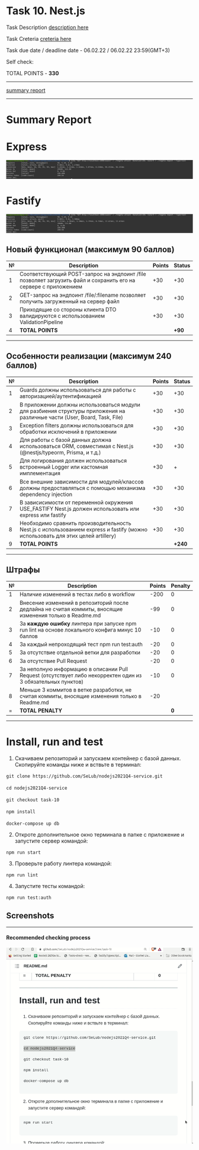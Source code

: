 # __Task 10. Nest.js__

Task Description [description here](https://github.com/rolling-scopes-school/basic-nodejs-course/blob/master/descriptions/nestjs.md)

Task Creteria [creteria here](https://github.com/rolling-scopes-school/basic-nodejs-course/blob/master/cross-check/nestjs.md)

Task due date / deadline date - 06.02.22 / 06.02.22 23:59(GMT+3)

Self check:
 
 TOTAL POINTS - **330**

-----------

[summary report](#summary-report)

------------

# __Summary Report__

# Express
![Express](Express.png)

# Fastify
![Fastify](Fastify.png)

## Новый функционал (максимум **90 баллов**)

№ | Description | Points | Status 
--|-------------|--------|-------
1 | Соответствующий POST-запрос на эндпоинт /file позволяет загрузить файл и сохранить его на сервере с приложением | +30 | +30
2 | GET-запрос на эндпоинт /file/:filename позволяет получить загруженный на сервер файл | +30 | +30
3 | Приходящие со стороны клиента DTO валидируются с использованием ValidationPipeline | +30 | +30
4 | **TOTAL POINTS** |   | **+90**

-----

## Особенности реализации (максимум **240 баллов**)

№ | Description | Points | Status 
--|-------------|--------|-------
1 | Guards должны использоваться для работы с авторизацией/аутентификацией | +30 | +30
2 | В приложении должны использоваться модули для разбиения структуры приложения на различные части (User, Board, Task, File) | +30 | +30
3 | Exception filters должны использоваться для обработки исключений в приложении | +30 | +30
4 | Для работы с базой данных должна использоваться ORM, совместимая с Nest.js (@nestjs/typeorm, Prisma, и т.д.) | +30 | +30
5 | Для логирования должен использоваться встроенный Logger или кастомная имплементация | +30 | +
6 | Все внешние зависимости для модулей/классов должны предоставляться с помощью механизма dependency injection | +30 | +30
7 | В зависисимости от переменной окружения USE_FASTIFY Nest.js должен использовать или express или fastify | +30 | +30
8 | Необходимо сравнить производительность Nest.js с использованием express и fastify (можно использовать для этих целей artillery) | +30 | +30
9 | **TOTAL POINTS** |   | **+240**

-----
## Штрафы

№ | Description | Points | Penalty 
--|-------------|--------|--------
1 | Наличие изменений в тестах либо в workflow | -200 | 0
2 | Внесение изменений в репозиторий после дедлайна не считая коммиты, вносящие изменения только в Readme.md | -99 | 0
3 | За __каждую ошибку__ линтера при запуске npm run lint на основе локального конфига минус 10 баллов | -10 | 0
4 | За каждый непроходящий тест npm run test:auth | -20 | 0
5 | За отсутствие отдельной ветки для разработки | -20 | 0
6 | За отсутствие Pull Request | -20 | 0
7 | За неполную информацию в описании Pull Request (отсутствует либо некорректен один из 3 обязательных пунктов) | -10 | 0
8 | Меньше 3 коммитов в ветке разработки, не считая коммиты, вносящие изменения только в Readme.md | -20 |
= | **TOTAL PENALTY** |   | **0**

-----

# Install, run and test

1. Скачиваем репозиторий и запускаем контейнер с базой данных. Скопируйте команды ниже и вствьте в терминал:

```
git clone https://github.com/SeLub/nodejs2021Q4-service.git

cd nodejs2021Q4-service

git checkout task-10

npm install

docker-compose up db

```
2. Откроте дополнительное окно терминала в папке с приложение и запустите сервер командой:

```
npm run start

```
3. Проверьте работу линтера командой:

```
npm run lint

```
4. Запустите тесты командой:

```
npm run test:auth

```

## Screenshots 

------------

#### **Recommended checking process**

![Recommended checking process](checkout.gif)